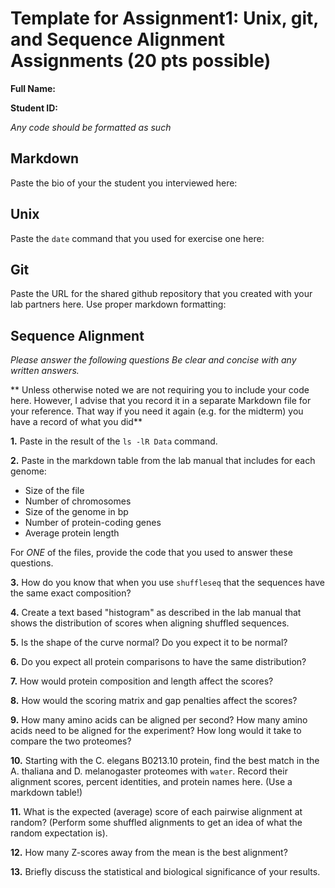 # Template for Assignment1: Unix, git, and Sequence Alignment Assignments (20 pts possible)

__Full Name:__

__Student ID:__

*_Any code should be formatted as such_*

## Markdown

Paste the bio of your the student you interviewed here:


## Unix

Paste the `date` command that you used for exercise one here:

## Git

Paste the URL for the shared github repository that you created with your lab partners here.  Use proper markdown formatting:




## Sequence Alignment

*_Please answer the following questions Be clear and concise with any written answers._*

** Unless otherwise noted we are not requiring you to include your code here.  However, I advise that you record it in a separate Markdown file for your reference.  That way if you need it again (e.g. for the midterm) you have a record of what you did**

__1.__ Paste in the result of the `ls -lR Data` command.

__2.__ Paste in the markdown table from the lab manual that includes for each genome:

* Size of the file
* Number of chromosomes
* Size of the genome in bp
* Number of protein-coding genes
* Average protein length

For _ONE_ of the files, provide the code that you used to answer these questions.

__3.__ How do you know that when you use `shuffleseq` that the sequences have the same exact composition?

__4.__ Create a text based "histogram" as described in the lab manual
that shows the distribution of scores when aligning shuffled sequences.

__5.__ Is the shape of the curve normal? Do you expect it to be normal?

__6.__ Do you expect all protein comparisons to have the same distribution?

__7.__ How would protein composition and length affect the scores?

__8.__ How would the scoring matrix and gap penalties affect the scores?

__9.__ How many amino acids can be aligned per second?  How many amino acids need to be aligned for the experiment?  How long would it take to compare the two proteomes? 

__10.__ Starting with the C. elegans B0213.10 protein, find the best
match in the A. thaliana and D. melanogaster proteomes with `water`.
Record their alignment scores, percent identities, and protein names
here.  (Use a markdown table!)

__11.__ What is the expected (average) score of each pairwise alignment
at random? (Perform some shuffled alignments to get an idea of what the
random expectation is).

__12.__ How many Z-scores away from the mean is the best alignment?

__13.__ Briefly discuss the statistical and biological significance of your results.

